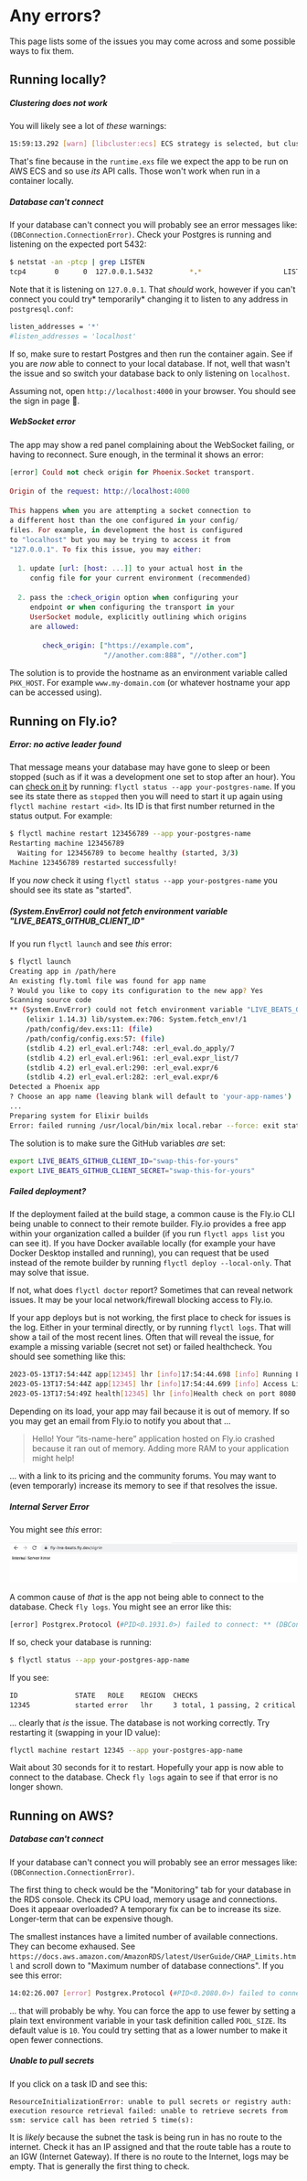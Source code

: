 # Any errors?

This page lists some of the issues you may come across and some possible ways to fix them.

## Running locally?

##### Clustering does not work

You will likely see a lot of _these_ warnings:

```sh
15:59:13.292 [warn] [libcluster:ecs] ECS strategy is selected, but cluster is not configured correctly!
```

That's fine because in the `runtime.exs` file we expect the app to be run on AWS ECS and so use _its_ API calls. Those won't work when run in a container locally.

##### Database can't connect

If your database can't connect you will probably see an error messages like: ` (DBConnection.ConnectionError)`. Check your Postgres is running and listening on the expected port 5432:

```sh
$ netstat -an -ptcp | grep LISTEN
tcp4       0      0  127.0.0.1.5432         *.*                    LISTEN
```

Note that it is listening on `127.0.0.1`. That _should_ work, however if you can't connect you could try* temporarily* changing it to listen to any address in `postgresql.conf`:

```sh
listen_addresses = '*'
#listen_addresses = 'localhost'
```

If so, make sure to restart Postgres and then run the container again. See if you are _now_ able to connect to your local database. If not, well that wasn't the issue and so switch your database back to only listening on `localhost`.

Assuming not, open `http://localhost:4000` in your browser. You should see the sign in page :rocket:.

##### WebSocket error

The app may show a red panel complaining about the WebSocket failing, or having to reconnect. Sure enough, in the terminal it shows an error:

```elixir
[error] Could not check origin for Phoenix.Socket transport.

Origin of the request: http://localhost:4000

This happens when you are attempting a socket connection to
a different host than the one configured in your config/
files. For example, in development the host is configured
to "localhost" but you may be trying to access it from
"127.0.0.1". To fix this issue, you may either:

  1. update [url: [host: ...]] to your actual host in the
     config file for your current environment (recommended)

  2. pass the :check_origin option when configuring your
     endpoint or when configuring the transport in your
     UserSocket module, explicitly outlining which origins
     are allowed:

        check_origin: ["https://example.com",
                       "//another.com:888", "//other.com"]
```

The solution is to provide the hostname as an environment variable called `PHX_HOST`. For example `www.my-domain.com` (or whatever hostname your app can be accessed using).

## Running on Fly.io?

##### Error: no active leader found

That message means your database may have gone to sleep or been stopped (such as if it was a development one set to stop after an hour). You can [check on it](https://fly.io/docs/postgres/managing/monitoring/) by running: `flyctl status --app your-postgres-name`. If you see its state there as `stopped` then you will need to start it up again using `flyctl machine restart <id>`. Its ID is that first number returned in the status output. For example:

```sh
$ flyctl machine restart 123456789 --app your-postgres-name
Restarting machine 123456789
  Waiting for 123456789 to become healthy (started, 3/3)
Machine 123456789 restarted successfully!
```

If you _now_ check it using `flyctl status --app your-postgres-name` you should see its state as "started".

##### (System.EnvError) could not fetch environment variable "LIVE_BEATS_GITHUB_CLIENT_ID"

If you run `flyctl launch` and see _this_ error:

```sh
$ flyctl launch
Creating app in /path/here
An existing fly.toml file was found for app name
? Would you like to copy its configuration to the new app? Yes
Scanning source code
** (System.EnvError) could not fetch environment variable "LIVE_BEATS_GITHUB_CLIENT_ID" because it is not set
    (elixir 1.14.3) lib/system.ex:706: System.fetch_env!/1
    /path/config/dev.exs:11: (file)
    /path/config/config.exs:57: (file)
    (stdlib 4.2) erl_eval.erl:748: :erl_eval.do_apply/7
    (stdlib 4.2) erl_eval.erl:961: :erl_eval.expr_list/7
    (stdlib 4.2) erl_eval.erl:290: :erl_eval.expr/6
    (stdlib 4.2) erl_eval.erl:282: :erl_eval.expr/6
Detected a Phoenix app
? Choose an app name (leaving blank will default to 'your-app-names')
...
Preparing system for Elixir builds
Error: failed running /usr/local/bin/mix local.rebar --force: exit status 1
```

The solution is to make sure the GitHub variables _are_ set:

```sh
export LIVE_BEATS_GITHUB_CLIENT_ID="swap-this-for-yours"
export LIVE_BEATS_GITHUB_CLIENT_SECRET="swap-this-for-yours"
```

##### Failed deployment?

If the deployment failed at the build stage, a common cause is the Fly.io CLI being unable to connect to their remote builder. Fly.io provides a free app within your organization called a builder (if you run `flyctl apps list` you can see it). If you have Docker available locally (for example your have Docker Desktop installed and running), you can request that be used instead of the remote builder by running `flyctl deploy --local-only`. That may solve that issue.

If not, what does `flyctl doctor` report? Sometimes that can reveal network issues. It may be your local network/firewall blocking access to Fly.io.

If your app deploys but is not working, the first place to check for issues is the log. Either in your terminal directly, or by running `flyctl logs`. That will show a tail of the most recent lines. Often that will reveal the issue, for example a missing variable (secret not set) or failed healthcheck. You should see something like this:

```sh
2023-05-13T17:54:44Z app[12345] lhr [info]17:54:44.698 [info] Running LiveBeatsWeb.Endpoint with cowboy 2.9.0 at :::8080 (http)
2023-05-13T17:54:44Z app[12345] lhr [info]17:54:44.699 [info] Access LiveBeatsWeb.Endpoint at http://your-app-name.fly.dev
2023-05-13T17:54:49Z health[12345] lhr [info]Health check on port 8080 is now passing.
```

Depending on its load, your app may fail because it is out of memory. If so you may get an email from Fly.io to notify you about that ...

> Hello! Your “its-name-here” application hosted on Fly.io crashed because it ran out of memory. Adding more RAM to your application might help!

... with a link to its pricing and the community forums. You may want to (even temporarly) increase its memory to see if that resolves the issue.

##### Internal Server Error

You might see _this_ error:

![OOM error](img/fly_app_oom_error.jpeg)

A common cause of _that_ is the app not being able to connect to the database. Check `fly logs`. You might see an error like this:

```sh
[error] Postgrex.Protocol (#PID<0.1931.0>) failed to connect: ** (DBConnection.ConnectionError) tcp recv (idle): closed
```

If so, check your database is running:

```sh
$ flyctl status --app your-postgres-app-name
```

If you see:

```sh
ID              STATE   ROLE    REGION  CHECKS
12345           started error   lhr     3 total, 1 passing, 2 critical
```

... clearly that _is_ the issue. The database is not working correctly. Try restarting it (swapping in your ID value):

```sh
flyctl machine restart 12345 --app your-postgres-app-name
```

Wait about 30 seconds for it to restart. Hopefully your app is now able to connect to the database. Check `fly logs` again to see if that error is no longer shown.

## Running on AWS?

##### Database can't connect

If your database can't connect you will probably see an error messages like: ` (DBConnection.ConnectionError)`.

The first thing to check would be the "Monitoring" tab for your database in the RDS console. Check its CPU load, memory usage and connections. Does it appeaar overloaded? A temporary fix can be to increase its size. Longer-term that can be expensive though.

The smallest instances have a limited number of available connections. They can become exhaused. See `https://docs.aws.amazon.com/AmazonRDS/latest/UserGuide/CHAP_Limits.html` and scroll down to "Maximum number of database connections". If you see this error:

```sh
14:02:26.007 [error] Postgrex.Protocol (#PID<0.2080.0>) failed to connect: ** (Postgrex.Error) FATAL 53300 (too_many_connections) remaining connection slots are reserved for non-replication superuser and rds_superuser connections
```

... that will probably be why. You can force the app to use fewer by setting a plain text environment variable in your task definition called `POOL_SIZE`. Its default value is `10`. You could try setting that as a lower number to make it open fewer connections.

##### Unable to pull secrets

If you click on a task ID and see this:

```
ResourceInitializationError: unable to pull secrets or registry auth: execution resource retrieval failed: unable to retrieve secrets from ssm: service call has been retried 5 time(s):
```

It is _likely_ because the subnet the task is being run in has no route to the internet. Check it has an IP assigned and that the route table has a route to an IGW (Internet Gateway). If there is no route to the Internet, logs may be empty. That is generally the first thing to check.
